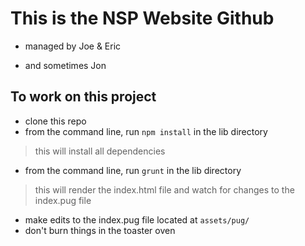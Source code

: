 # This is the NSP Website Github

* managed by Joe & Eric 

* and sometimes Jon

## To work on this project
* clone this repo
* from the command line, run ```npm install``` in the lib directory
> this will install all dependencies
* from the command line, run ```grunt``` in the lib directory
> this will render the index.html file and watch for changes to the index.pug file
* make edits to the index.pug file located at ```assets/pug/```
* don't burn things in the toaster oven